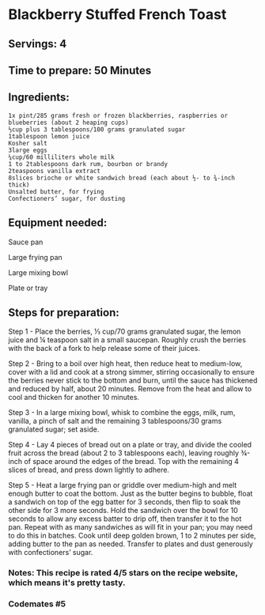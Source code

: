 # Blackberry Stuffed French Toast

## Servings: 4

## Time to prepare: 50 Minutes

## Ingredients:

    1x pint/285 grams fresh or frozen blackberries, raspberries or blueberries (about 2 heaping cups)
    ⅓cup plus 3 tablespoons/100 grams granulated sugar
    1tablespoon lemon juice
    Kosher salt
    3large eggs
    ¼cup/60 milliliters whole milk
    1 to 2tablespoons dark rum, bourbon or brandy
    2teaspoons vanilla extract
    8slices brioche or white sandwich bread (each about ½- to ¾-inch thick)
    Unsalted butter, for frying
    Confectioners’ sugar, for dusting

## Equipment needed:
Sauce pan

Large frying pan

Large mixing bowl  

Plate or tray

## Steps for preparation:

Step 1 - 
Place the berries, ⅓ cup/70 grams granulated sugar, the lemon juice and ¼ teaspoon salt in a small saucepan. Roughly crush the berries with the back of a fork to help release some of their juices.

Step 2 - 
Bring to a boil over high heat, then reduce heat to medium-low, cover with a lid and cook at a strong simmer, stirring occasionally to ensure the berries never stick to the bottom and burn, until the sauce has thickened and reduced by half, about 20 minutes. Remove from the heat and allow to cool and thicken for another 10 minutes.

Step 3 - 
In a large mixing bowl, whisk to combine the eggs, milk, rum, vanilla, a pinch of salt and the remaining 3 tablespoons/30 grams granulated sugar; set aside.

Step 4 - 
Lay 4 pieces of bread out on a plate or tray, and divide the cooled fruit across the bread (about 2 to 3 tablespoons each), leaving roughly ¾-inch of space around the edges of the bread. Top with the remaining 4 slices of bread, and press down lightly to adhere.

Step 5 - 
Heat a large frying pan or griddle over medium-high and melt enough butter to coat the bottom. Just as the butter begins to bubble, float a sandwich on top of the egg batter for 3 seconds, then flip to soak the other side for 3 more seconds. Hold the sandwich over the bowl for 10 seconds to allow any excess batter to drip off, then transfer it to the hot pan. Repeat with as many sandwiches as will fit in your pan; you may need to do this in batches. Cook until deep golden brown, 1 to 2 minutes per side, adding butter to the pan as needed. Transfer to plates and dust generously with confectioners’ sugar.

### Notes: This recipe is rated 4/5 stars on the recipe website, which means it's pretty tasty.



### Codemates #5
